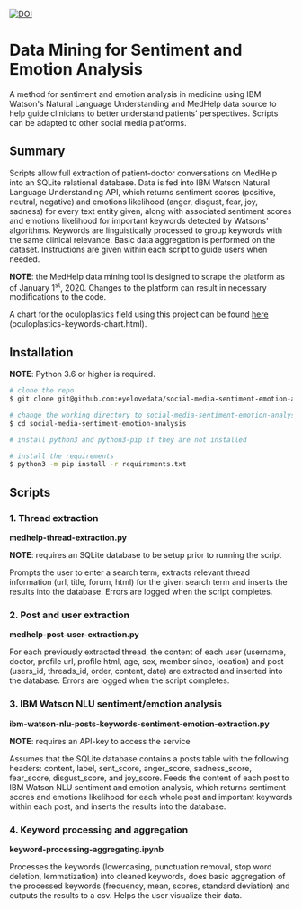 [![DOI](https://zenodo.org/badge/DOI/10.5281/zenodo.3989936.svg)](https://doi.org/10.5281/zenodo.3989936)

# Data Mining for Sentiment and Emotion Analysis
A method for sentiment and emotion analysis in medicine using IBM Watson's Natural Language Understanding and MedHelp data source to help guide clinicians to better understand patients' perspectives. Scripts can be adapted to other social media platforms.

## Summary
Scripts allow full extraction of patient-doctor conversations on MedHelp into an SQLite relational database. Data is fed into IBM Watson Natural Language Understanding API, which returns sentiment scores (positive, neutral, negative) and emotions likelihood (anger, disgust, fear, joy, sadness) for every text entity given, along with associated sentiment scores and emotions likelihood for important keywords detected by Watsons' algorithms. Keywords are linguistically processed to group keywords with the same clinical relevance. Basic data aggregation is performed on the dataset. Instructions are given within each script to guide users when needed.

**NOTE**: the MedHelp data mining tool is designed to scrape the platform as of January 1<sup>st</sup>, 2020. Changes to the platform can result in necessary modifications to the code.

A chart for the oculoplastics field using this project can be found [here](https://oculoplastics-keywords.herokuapp.com/) (oculoplastics-keywords-chart.html).

## Installation
**NOTE**: Python 3.6 or higher is required.
```bash
# clone the repo
$ git clone git@github.com:eyelovedata/social-media-sentiment-emotion-analysis.git

# change the working directory to social-media-sentiment-emotion-analysis
$ cd social-media-sentiment-emotion-analysis

# install python3 and python3-pip if they are not installed

# install the requirements
$ python3 -m pip install -r requirements.txt
```

## Scripts
### 1. Thread extraction 
**medhelp-thread-extraction.py**

**NOTE**: requires an SQLite database to be setup prior to running the script

Prompts the user to enter a search term, extracts relevant thread information (url, title, forum, html) for the given search term and inserts the results into the database. Errors are logged when the script completes.

### 2. Post and user extraction
**medhelp-post-user-extraction.py**

For each previously extracted thread, the content of each user (username, doctor, profile url, profile html, age, sex, member since, location) and post (users_id, threads_id, order, content, date) are extracted and inserted into the database. Errors are logged when the script completes.

### 3. IBM Watson NLU sentiment/emotion analysis
**ibm-watson-nlu-posts-keywords-sentiment-emotion-extraction.py**

**NOTE**: requires an API-key to access the service

Assumes that the SQLite database contains a posts table with the following headers: content, label, sent_score, anger_score, sadness_score, fear_score, disgust_score, and joy_score. Feeds the content of each post to IBM Watson NLU sentiment and emotion analysis, which returns sentiment scores and emotions likelihood for each whole post and important keywords within each post, and inserts the results into the database.

### 4. Keyword processing and aggregation
**keyword-processing-aggregating.ipynb**

Processes the keywords (lowercasing, punctuation removal, stop word deletion, lemmatization) into cleaned keywords, does basic aggregation of the processed keywords (frequency, mean, scores, standard deviation) and outputs the results to a csv. Helps the user visualize their data.
